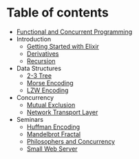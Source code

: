 # Table of contents

* [Functional and Concurrent Programming](README.md)
* Introduction
  * [Getting Started with Elixir](introduction/getting-started-with-elixir.md)
  * [Derivatives](introduction/derivatives.md)
  * [Recursion](introduction/recursion.md)
* Data Structures
  * [2-3 Tree](data-structures/2-3-tree.md)
  * [Morse Encoding](data-structures/morse-encoding.md)
  * [LZW Encoding](data-structures/lzw-encoding.md)
* Concurrency
  * [Mutual Exclusion](concurrency/mutual-exclusion.md)
  * [Network Transport Layer](concurrency/network-transport-layer.md)
* Seminars
  * [Huffman Encoding](seminars/huffman-encoding.md)
  * [Mandelbrot Fractal](seminars/mandelbrot-fractal.md)
  * [Philosophers and Concurrency](seminars/philosophers-and-concurrency.md)
  * [Small Web Server](seminars/small-web-server.md)


